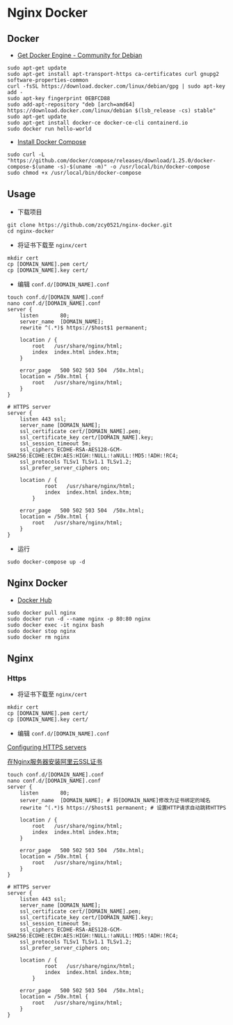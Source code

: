 # Nginx Docker

## Docker

- [Get Docker Engine - Community for Debian](https://docs.docker.com/install/linux/docker-ce/debian/)

```shell script
sudo apt-get update
sudo apt-get install apt-transport-https ca-certificates curl gnupg2 software-properties-common
curl -fsSL https://download.docker.com/linux/debian/gpg | sudo apt-key add -
sudo apt-key fingerprint 0EBFCD88
sudo add-apt-repository "deb [arch=amd64] https://download.docker.com/linux/debian $(lsb_release -cs) stable"
sudo apt-get update
sudo apt-get install docker-ce docker-ce-cli containerd.io
sudo docker run hello-world
```
  
- [Install Docker Compose](https://docs.docker.com/compose/install/)

```shell script
sudo curl -L "https://github.com/docker/compose/releases/download/1.25.0/docker-compose-$(uname -s)-$(uname -m)" -o /usr/local/bin/docker-compose
sudo chmod +x /usr/local/bin/docker-compose
```

## Usage

- 下载项目

```shell script
git clone https://github.com/zcy0521/nginx-docker.git
cd nginx-docker
```

- 将证书下载至 `nginx/cert`

```shell script
mkdir cert
cp [DOMAIN_NAME].pem cert/
cp [DOMAIN_NAME].key cert/
```

- 编辑 `conf.d/[DOMAIN_NAME].conf`

```shell script
touch conf.d/[DOMAIN_NAME].conf
nano conf.d/[DOMAIN_NAME].conf
server {
    listen       80;
    server_name  [DOMAIN_NAME];
    rewrite ^(.*)$ https://$host$1 permanent;

    location / {
        root   /usr/share/nginx/html;
        index  index.html index.htm;
    }

    error_page   500 502 503 504  /50x.html;
    location = /50x.html {
        root   /usr/share/nginx/html;
    }
}

# HTTPS server
server {
    listen 443 ssl;
    server_name [DOMAIN_NAME];
    ssl_certificate cert/[DOMAIN_NAME].pem;
    ssl_certificate_key cert/[DOMAIN_NAME].key;
    ssl_session_timeout 5m;
    ssl_ciphers ECDHE-RSA-AES128-GCM-SHA256:ECDHE:ECDH:AES:HIGH:!NULL:!aNULL:!MD5:!ADH:!RC4;
    ssl_protocols TLSv1 TLSv1.1 TLSv1.2;
    ssl_prefer_server_ciphers on;

    location / {
            root   /usr/share/nginx/html;
            index  index.html index.htm;
        }
    
    error_page   500 502 503 504  /50x.html;
    location = /50x.html {
        root   /usr/share/nginx/html;
    }
}
```

- 运行

```shell script
sudo docker-compose up -d
```

## Nginx Docker

- [Docker Hub](https://hub.docker.com/_/nginx)

```shell script
sudo docker pull nginx
sudo docker run -d --name nginx -p 80:80 nginx
sudo docker exec -it nginx bash
sudo docker stop nginx
sudo docker rm nginx
```

## Nginx

### Https

- 将证书下载至 `nginx/cert`

```shell script
mkdir cert
cp [DOMAIN_NAME].pem cert/
cp [DOMAIN_NAME].key cert/
```

- 编辑 `conf.d/[DOMAIN_NAME].conf`

[Configuring HTTPS servers](http://nginx.org/en/docs/http/configuring_https_servers.html)

[在Nginx服务器安装阿里云SSL证书](https://help.aliyun.com/document_detail/98728.html)

```shell script
touch conf.d/[DOMAIN_NAME].conf
nano conf.d/[DOMAIN_NAME].conf
server {
    listen       80;
    server_name  [DOMAIN_NAME]; # 将[DOMAIN_NAME]修改为证书绑定的域名
    rewrite ^(.*)$ https://$host$1 permanent; # 设置HTTP请求自动跳转HTTPS

    location / {
        root   /usr/share/nginx/html;
        index  index.html index.htm;
    }

    error_page   500 502 503 504  /50x.html;
    location = /50x.html {
        root   /usr/share/nginx/html;
    }
}

# HTTPS server
server {
    listen 443 ssl;
    server_name [DOMAIN_NAME];
    ssl_certificate cert/[DOMAIN_NAME].pem;
    ssl_certificate_key cert/[DOMAIN_NAME].key;
    ssl_session_timeout 5m;
    ssl_ciphers ECDHE-RSA-AES128-GCM-SHA256:ECDHE:ECDH:AES:HIGH:!NULL:!aNULL:!MD5:!ADH:!RC4;
    ssl_protocols TLSv1 TLSv1.1 TLSv1.2;
    ssl_prefer_server_ciphers on;

    location / {
            root   /usr/share/nginx/html;
            index  index.html index.htm;
        }
    
    error_page   500 502 503 504  /50x.html;
    location = /50x.html {
        root   /usr/share/nginx/html;
    }
}
```
